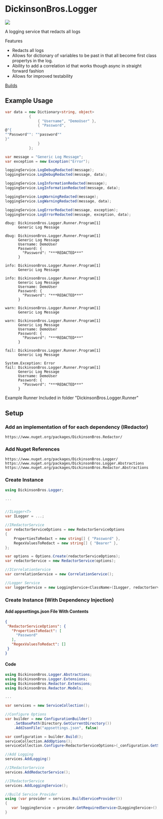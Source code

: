 # DickinsonBros.Logger
<a href="https://www.nuget.org/packages/DickinsonBros.Logger/">
  <img src="https://img.shields.io/nuget/v/DickinsonBros.Logger">
</a>

A logging service that redacts all logs

Features
* Redacts all logs
* Allows for dictionary of variables to be past in that all become first class propertys in the log.
* Ability to add a correlation id that works though async in straight forward fashion
* Allows for improved testability

<a href="https://dev.azure.com/marksamdickinson/DickinsonBros/_build?definitionScope=%5CDickinsonBros.Logger">Builds</a>

<h2>Example Usage</h2>

```C#
var data = new Dictionary<string, object>
           {
               { "Username", "DemoUser" },
               { "Password",
@"{
""Password"": ""password""
}"
               }
           };

var message = "Generic Log Message";
var exception = new Exception("Error");

loggingService.LogDebugRedacted(message);
loggingService.LogDebugRedacted(message, data);

loggingService.LogInformationRedacted(message);
loggingService.LogInformationRedacted(message, data);

loggingService.LogWarningRedacted(message);
loggingService.LogWarningRedacted(message, data);

loggingService.LogErrorRedacted(message, exception);
loggingService.LogErrorRedacted(message, exception, data);

```

```
dbug: DickinsonBros.Logger.Runner.Program[1]
      Generic Log Message

dbug: DickinsonBros.Logger.Runner.Program[1]
      Generic Log Message
      Username: DemoUser
      Password: {
        "Password": "***REDACTED***"
      }

info: DickinsonBros.Logger.Runner.Program[1]
      Generic Log Message

info: DickinsonBros.Logger.Runner.Program[1]
      Generic Log Message
      Username: DemoUser
      Password: {
        "Password": "***REDACTED***"
      }

warn: DickinsonBros.Logger.Runner.Program[1]
      Generic Log Message

warn: DickinsonBros.Logger.Runner.Program[1]
      Generic Log Message
      Username: DemoUser
      Password: {
        "Password": "***REDACTED***"
      }

fail: DickinsonBros.Logger.Runner.Program[1]
      Generic Log Message

System.Exception: Error
fail: DickinsonBros.Logger.Runner.Program[1]
      Generic Log Message
      Username: DemoUser
      Password: {
        "Password": "***REDACTED***"
      }
```

Example Runner Included in folder "DickinsonBros.Logger.Runner"

<h2>Setup</h2>

<h3>Add an implementation of for each dependency (IRedactor)</h3>

    https://www.nuget.org/packages/DickinsonBros.Redactor/

<h3>Add Nuget References</h3>

    https://www.nuget.org/packages/DickinsonBros.Logger/
    https://www.nuget.org/packages/DickinsonBros.Logger.Abstractions
    https://www.nuget.org/packages/DickinsonBros.Redactor.Abstractions

<h3>Create Instance</h3>


```C#    
using DickinsonBros.Logger;

...


//ILogger<T>
var ILogger = ...;

//IRedactorService
var redactorServiceOptions = new RedactorServiceOptions
{
    PropertiesToRedact = new string[] { "Password" },
    RegexValuesToRedact = new string[] { "Bearer" },
};

var options = Options.Create(redactorServiceOptions);
var redactorService = new RedactorService(options);

//ICorrelationService
var correlationService = new CorrelationService();

//Logger Service
var loggerService = new LoggingService<ClassName>(ILogger, redactorService, correlationService);

```

<h3>Create Instance (With Dependency Injection)</h3>

<h4>Add appsettings.json File With Contents</h4>

 ```json  
{
  "RedactorServiceOptions": {
    "PropertiesToRedact": [
      "Password"
    ],
    "RegexValuesToRedact": []
  }
}
 ```    
 
<h4>Code</h4>

```C#        
using DickinsonBros.Logger.Abstractions;
using DickinsonBros.Logger.Extensions;
using DickinsonBros.Redactor.Extensions;
using DickinsonBros.Redactor.Models;

...  

var services = new ServiceCollection();   

//Configure Options
var builder = new ConfigurationBuilder()
    .SetBasePath(Directory.GetCurrentDirectory())
    .AddJsonFile("appsettings.json", false)

var configuration = builder.Build();
serviceCollection.AddOptions();
serviceCollection.Configure<RedactorServiceOptions>(_configuration.GetSection(nameof(RedactorServiceOptions)));

//Add Logging
services.AddLogging()

//IRedactorService
services.AddRedactorService();

//IRedactorService
services.AddLoggingService();

//Build Service Provider 
using (var provider = services.BuildServiceProvider())
{
   var loggingService = provider.GetRequiredService<ILoggingService>();
}
```    
